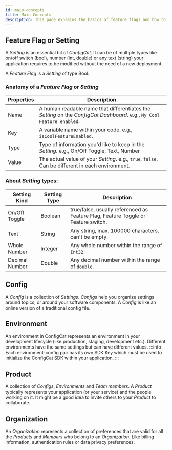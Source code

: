 ```yaml
---
id: main-concepts
title: Main Concepts
description: This page explains the basics of feature flags and how to use them. Displays how configs, products and settings are organized within the feature flag service.
---
```


## Feature Flag or Setting

A _Setting_ is an essential bit of _ConfigCat_. It can be of multiple types like on/off switch (bool), number (int, double) or any text (string) your application requires to be modified without the need of a new deployment.

A _Feature Flag_ is a _Setting_ of type Bool.

### Anatomy of a _Feature Flag_ or _Setting_

| Properties | Description                                                                                                            |
| ---------- | ---------------------------------------------------------------------------------------------------------------------- |
| Name       | A human readable name that differentiates the _Setting_ on the _ConfigCat Dashboard_. e.g., `My Cool Feature enabled`. |
| Key        | A variable name within your code. e.g., `isCoolFeatureEnabled`.                                                        |
| Type       | Type of information you'd like to keep in the _Setting_. e.g., On/Off Toggle, Text, Number                             |
| Value      | The actual value of your _Setting_. e.g., `true`, `false`. Can be different in each environment.                       |

### About _Setting_ types:

| Setting Kind   | Setting Type | Description                                                                       |
| -------------- | ------------ | --------------------------------------------------------------------------------- |
| On/Off Toggle  | Boolean      | true/false, usually referenced as Feature Flag, Feature Toggle or Feature switch. |
| Text           | String       | Any string, max. 100000 characters, can't be empty.                               |
| Whole Number   | Integer      | Any whole number within the range of `Int32`.                                     |
| Decimal Number | Double       | Any decimal number within the range of `double`.                                  |

## Config

A _Config_ is a collection of _Settings_. _Configs_ help you organize settings around topics, or around your software components. A _Config_ is like an online version of a traditional config file.

## Environment

An environment in ConfigCat represents an environment in your development lifecycle (like production, staging, development etc.). Different environments have the same settings but can have different values.
:::info
Each environment-config pair has its own SDK Key which must be used to initialize the ConfigCat SDK within your application.
:::

## Product

A collection of _Configs_, _Environments_ and _Team members_. A _Product_ typically represents your application (or your service) and the people working on it. It might be a good idea to invite others to your _Product_ to collaborate.

## Organization

An _Organization_ represents a collection of preferences that are valid for all the _Products_ and _Members_ who belong to
an _Organization_. Like billing information, authentication rules or data privacy preferences.
